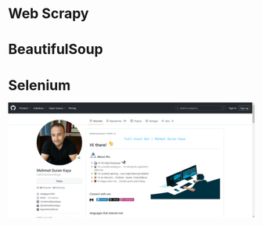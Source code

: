 # Web Scrapy
# BeautifulSoup
# Selenium
![github-mehmetdurankaya.png](selenium%2Fgithub-mehmetdurankaya.png)